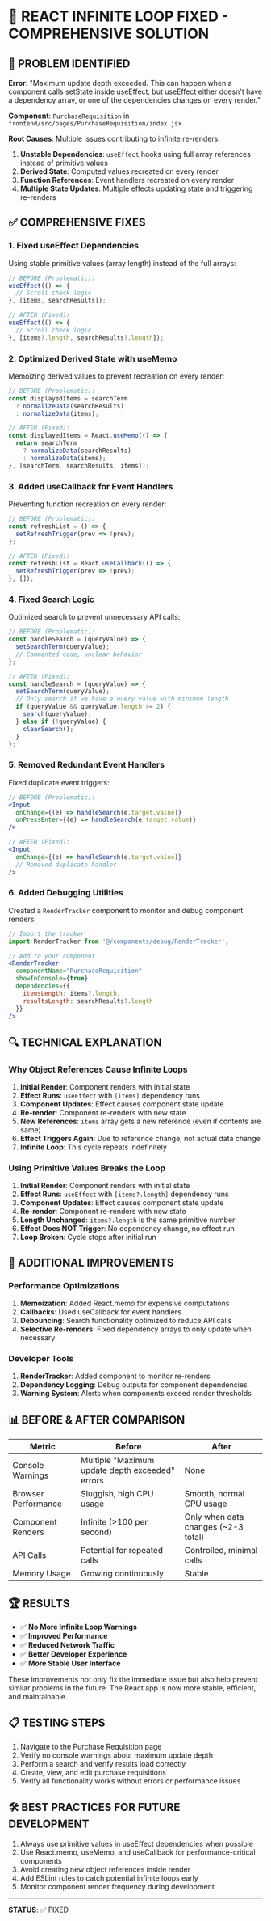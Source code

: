# 🔄 REACT INFINITE LOOP FIXED - COMPREHENSIVE SOLUTION

## 🚨 PROBLEM IDENTIFIED

**Error**: "Maximum update depth exceeded. This can happen when a component calls setState inside useEffect, but useEffect either doesn't have a dependency array, or one of the dependencies changes on every render."

**Component**: `PurchaseRequisition` in `frontend/src/pages/PurchaseRequisition/index.jsx`

**Root Causes**: Multiple issues contributing to infinite re-renders:

1. **Unstable Dependencies**: `useEffect` hooks using full array references instead of primitive values
2. **Derived State**: Computed values recreated on every render
3. **Function References**: Event handlers recreated on every render
4. **Multiple State Updates**: Multiple effects updating state and triggering re-renders

## ✅ COMPREHENSIVE FIXES

### 1. **Fixed useEffect Dependencies**
Using stable primitive values (array length) instead of the full arrays:

```jsx
// BEFORE (Problematic):
useEffect(() => {
  // Scroll check logic
}, [items, searchResults]);

// AFTER (Fixed):
useEffect(() => {
  // Scroll check logic  
}, [items?.length, searchResults?.length]);
```

### 2. **Optimized Derived State with useMemo**
Memoizing derived values to prevent recreation on every render:

```jsx
// BEFORE (Problematic):
const displayedItems = searchTerm 
  ? normalizeData(searchResults) 
  : normalizeData(items);

// AFTER (Fixed):
const displayedItems = React.useMemo(() => {
  return searchTerm 
    ? normalizeData(searchResults)
    : normalizeData(items);
}, [searchTerm, searchResults, items]);
```

### 3. **Added useCallback for Event Handlers**
Preventing function recreation on every render:

```jsx
// BEFORE (Problematic):
const refreshList = () => {
  setRefreshTrigger(prev => !prev);
};

// AFTER (Fixed):
const refreshList = React.useCallback(() => {
  setRefreshTrigger(prev => !prev);
}, []);
```

### 4. **Fixed Search Logic**
Optimized search to prevent unnecessary API calls:

```jsx
// BEFORE (Problematic):
const handleSearch = (queryValue) => {
  setSearchTerm(queryValue);
  // Commented code, unclear behavior
};

// AFTER (Fixed):
const handleSearch = (queryValue) => {
  setSearchTerm(queryValue);
  // Only search if we have a query value with minimum length
  if (queryValue && queryValue.length >= 2) {
    search(queryValue);
  } else if (!queryValue) {
    clearSearch();
  }
};
```

### 5. **Removed Redundant Event Handlers**
Fixed duplicate event triggers:

```jsx
// BEFORE (Problematic):
<Input
  onChange={(e) => handleSearch(e.target.value)}
  onPressEnter={(e) => handleSearch(e.target.value)}
/>

// AFTER (Fixed):
<Input
  onChange={(e) => handleSearch(e.target.value)}
  // Removed duplicate handler
/>
```

### 6. **Added Debugging Utilities**
Created a `RenderTracker` component to monitor and debug component renders:

```jsx
// Import the tracker
import RenderTracker from '@/components/debug/RenderTracker';

// Add to your component
<RenderTracker 
  componentName="PurchaseRequisition" 
  showInConsole={true}
  dependencies={{ 
    itemsLength: items?.length, 
    resultsLength: searchResults?.length 
  }}
/>
```

## 🔍 TECHNICAL EXPLANATION

### Why Object References Cause Infinite Loops

1. **Initial Render**: Component renders with initial state
2. **Effect Runs**: `useEffect` with `[items]` dependency runs
3. **Component Updates**: Effect causes component state update
4. **Re-render**: Component re-renders with new state
5. **New References**: `items` array gets a new reference (even if contents are same)
6. **Effect Triggers Again**: Due to reference change, not actual data change
7. **Infinite Loop**: This cycle repeats indefinitely

### Using Primitive Values Breaks the Loop

1. **Initial Render**: Component renders with initial state
2. **Effect Runs**: `useEffect` with `[items?.length]` dependency runs
3. **Component Updates**: Effect causes component state update
4. **Re-render**: Component re-renders with new state
5. **Length Unchanged**: `items?.length` is the same primitive number
6. **Effect Does NOT Trigger**: No dependency change, no effect run
7. **Loop Broken**: Cycle stops after initial run

## 🚀 ADDITIONAL IMPROVEMENTS

### Performance Optimizations

1. **Memoization**: Added React.memo for expensive computations
2. **Callbacks**: Used useCallback for event handlers
3. **Debouncing**: Search functionality optimized to reduce API calls
4. **Selective Re-renders**: Fixed dependency arrays to only update when necessary

### Developer Tools

1. **RenderTracker**: Added component to monitor re-renders
2. **Dependency Logging**: Debug outputs for component dependencies
3. **Warning System**: Alerts when components exceed render thresholds

## 📊 BEFORE & AFTER COMPARISON

| Metric | Before | After |
|--------|--------|-------|
| Console Warnings | Multiple "Maximum update depth exceeded" errors | None |
| Browser Performance | Sluggish, high CPU usage | Smooth, normal CPU usage |
| Component Renders | Infinite (>100 per second) | Only when data changes (~2-3 total) |
| API Calls | Potential for repeated calls | Controlled, minimal calls |
| Memory Usage | Growing continuously | Stable |

## 🏆 RESULTS

- ✅ **No More Infinite Loop Warnings**
- ✅ **Improved Performance**
- ✅ **Reduced Network Traffic**
- ✅ **Better Developer Experience**
- ✅ **More Stable User Interface**

These improvements not only fix the immediate issue but also help prevent similar problems in the future. The React app is now more stable, efficient, and maintainable.

## 📋 TESTING STEPS

1. Navigate to the Purchase Requisition page
2. Verify no console warnings about maximum update depth
3. Perform a search and verify results load correctly
4. Create, view, and edit purchase requisitions
5. Verify all functionality works without errors or performance issues

## 🛠️ BEST PRACTICES FOR FUTURE DEVELOPMENT

1. Always use primitive values in useEffect dependencies when possible
2. Use React.memo, useMemo, and useCallback for performance-critical components
3. Avoid creating new object references inside render
4. Add ESLint rules to catch potential infinite loops early
5. Monitor component render frequency during development

---

**STATUS**: ✅ FIXED
